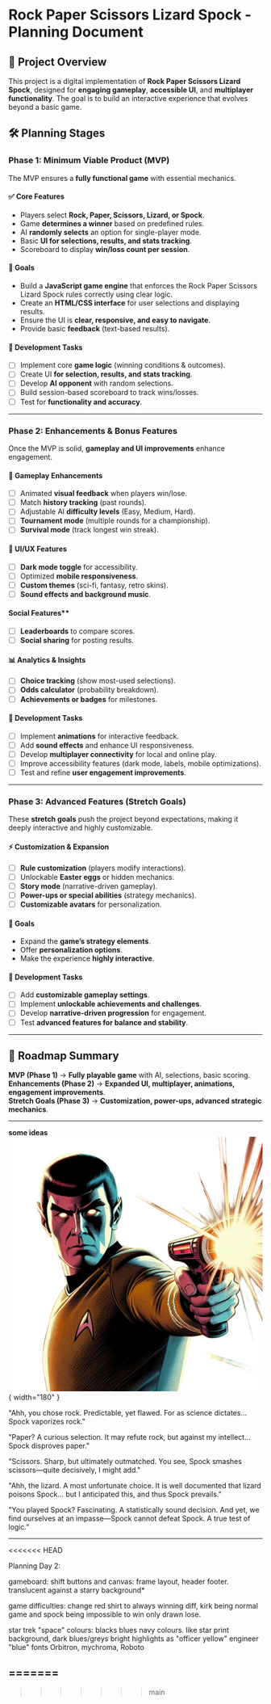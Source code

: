 # **Rock Paper Scissors Lizard Spock - Planning Document**

## **📌 Project Overview**

This project is a digital implementation of **Rock Paper Scissors Lizard Spock**, designed for **engaging gameplay**, **accessible UI**, and **multiplayer functionality**. The goal is to build an interactive experience that evolves beyond a basic game.

## **🛠 Planning Stages**

### **Phase 1: Minimum Viable Product (MVP)**

The MVP ensures a **fully functional game** with essential mechanics.

#### **✅ Core Features**

-   Players select **Rock, Paper, Scissors, Lizard, or Spock**.
-   Game **determines a winner** based on predefined rules.
-   AI **randomly selects** an option for single-player mode.
-   Basic **UI for selections, results, and stats tracking**.
-   Scoreboard to display **win/loss count per session**.

#### **🎯 Goals**

-   Build a **JavaScript game engine** that enforces the Rock Paper Scissors Lizard Spock rules correctly using clear logic.
-   Create an **HTML/CSS interface** for user selections and displaying results.
-   Ensure the UI is **clear, responsive, and easy to navigate**.
-   Provide basic **feedback** (text-based results).

#### **🔨 Development Tasks**

-   [ ] Implement core **game logic** (winning conditions & outcomes).
-   [ ] Create UI **for selection, results, and stats tracking**.
-   [ ] Develop **AI opponent** with random selections.
-   [ ] Build session-based scoreboard to track wins/losses.
-   [ ] Test for **functionality and accuracy**.

---

### **Phase 2: Enhancements & Bonus Features**

Once the MVP is solid, **gameplay and UI improvements** enhance engagement.

#### **🌟 Gameplay Enhancements**

-   [ ] Animated **visual feedback** when players win/lose.
-   [ ] Match **history tracking** (past rounds).
-   [ ] Adjustable AI **difficulty levels** (Easy, Medium, Hard).
-   [ ] **Tournament mode** (multiple rounds for a championship).
-   [ ] **Survival mode** (track longest win streak).

#### **🎨 UI/UX Features**

-   [ ] **Dark mode toggle** for accessibility.
-   [ ] Optimized **mobile responsiveness**.
-   [ ] **Custom themes** (sci-fi, fantasy, retro skins).
-   [ ] **Sound effects and background music**.

#### Social Features\*\*

-   [ ] **Leaderboards** to compare scores.
-   [ ] **Social sharing** for posting results.

#### **📊 Analytics & Insights**

-   [ ] **Choice tracking** (show most-used selections).
-   [ ] **Odds calculator** (probability breakdown).
-   [ ] **Achievements or badges** for milestones.

#### **🔨 Development Tasks**

-   [ ] Implement **animations** for interactive feedback.
-   [ ] Add **sound effects** and enhance UI responsiveness.
-   [ ] Develop **multiplayer connectivity** for local and online play.
-   [ ] Improve accessibility features (dark mode, labels, mobile optimizations).
-   [ ] Test and refine **user engagement improvements**.

---

### **Phase 3: Advanced Features (Stretch Goals)**

These **stretch goals** push the project beyond expectations, making it deeply interactive and highly customizable.

#### **⚡ Customization & Expansion**

-   [ ] **Rule customization** (players modify interactions).
-   [ ] Unlockable **Easter eggs** or hidden mechanics.
-   [ ] **Story mode** (narrative-driven gameplay).
-   [ ] **Power-ups or special abilities** (strategy mechanics).
-   [ ] **Customizable avatars** for personalization.

#### **🎯 Goals**

-   Expand the **game’s strategy elements**.
-   Offer **personalization options**.
-   Make the experience **highly interactive**.

#### **🔨 Development Tasks**

-   [ ] Add **customizable gameplay settings**.
-   [ ] Implement **unlockable achievements and challenges**.
-   [ ] Develop **narrative-driven progression** for engagement.
-   [ ] Test **advanced features for balance and stability**.

---

## **📌 Roadmap Summary**

**MVP (Phase 1)** → **Fully playable game** with AI, selections, basic scoring.  
**Enhancements (Phase 2)** → **Expanded UI, multiplayer, animations, engagement improvements**.  
**Stretch Goals (Phase 3)** → **Customization, power-ups, advanced strategic mechanics**.

---

**some ideas**
![Spock Character](assets/images/char-spok.png){ width="180" }

"Ahh, you chose rock. Predictable, yet flawed. For as science dictates… Spock vaporizes rock."

"Paper? A curious selection. It may refute rock, but against my intellect… Spock disproves paper."

"Scissors. Sharp, but ultimately outmatched. You see, Spock smashes scissors—quite decisively, I might add."

"Ahh, the lizard. A most unfortunate choice. It is well documented that lizard poisons Spock… but I anticipated this, and thus Spock prevails."

"You played Spock? Fascinating. A statistically sound decision. And yet, we find ourselves at an impasse—Spock cannot defeat Spock. A true test of logic."

---

<<<<<<< HEAD

Planning Day 2:

gameboard: shift buttons and canvas: frame layout, header footer. translucent against a starry background* 


game difficulties: change red shirt to always winning diff, kirk being normal game and spock being impossible to win only drawn lose. 


star trek "space" colours: blacks blues navy colours.  like star print background, dark blues/greys bright highlights as "officer yellow" engineer "blue" 
fonts Orbitron, mychroma, Roboto 




=======
---
>>>>>>> main
